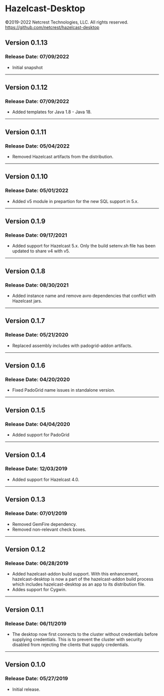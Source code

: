 # Hazelcast-Desktop

©2019-2022 Netcrest Technologies, LLC. All rights reserved.
https://github.com/netcrest/hazelcast-desktop

## Version 0.1.13

### Release Date: 07/09/2022

- Initial snapshot

---

## Version 0.1.12

### Release Date: 07/09/2022

- Added templates for Java 1.8 - Java 18.

----

## Version 0.1.11

### Release Date: 05/04/2022

- Removed Hazelcast artifacts from the distribution.

----

## Version 0.1.10

### Release Date: 05/01/2022

- Added v5 module in prepartion for the new SQL support in 5.x.

----

## Version 0.1.9

### Release Date: 09/17/2021

- Added support for Hazelcast 5.x. Only the build setenv.sh file has been updated to share v4 with v5.

----

## Version 0.1.8

### Release Date: 08/30/2021

- Added instance name and remove avro dependencies that conflict with Hazelcast jars.

----

## Version 0.1.7

### Release Date: 05/21/2020

- Replaced assembly includes with padogrid-addon artifacts.

----

## Version 0.1.6

### Release Date: 04/20/2020

- Fixed PadoGrid name issues in standalone version.

----

## Version 0.1.5

### Release Date: 04/04/2020

- Added support for PadoGrid

----

## Version 0.1.4

### Release Date: 12/03/2019

- Added support for Hazelcast 4.0.

----

## Version 0.1.3

### Release Date: 07/01/2019

- Removed GemFire dependency.
- Removed non-relevant check boxes.

----

## Version 0.1.2

### Release Date: 06/28/2019

- Added hazelcast-addon build support. With this enhancement, hazelcast-desktop
  is now a part of the hazelcast-addon build process which includes 
  hazelcast-desktop as an app to its distribution file.
- Addes support for Cygwin.

----

## Version 0.1.1
### Release Date: 06/11/2019

- The desktop now first connects to the cluster without credentials before supplying
  credentials. This is to prevent the cluster with security disabled from rejecting 
  the clients that supply credentials.

----

## Version 0.1.0
### Release Date: 05/27/2019

- Initial release.
